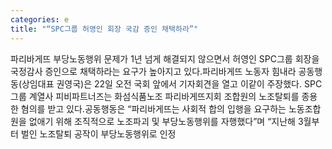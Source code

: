 ```yaml
---
categories: e
title: "“SPC그룹 허영인 회장 국감 증인 채택하라”"
---
```

파리바게뜨 부당노동행위 문제가 1년 넘게 해결되지 않으면서 허영인 SPC그룹 회장을 국정감사 증인으로 채택하라는 요구가 높아지고 있다.파리바게뜨 노동자 힘내라 공동행동(상임대표 권영국)은 22일 오전 국회 앞에서 기자회견을 열고 이같이 주장했다. SPC그룹 계열사 피비파트너즈는 화섬식품노조 파리바게뜨지회 조합원의 노조탈퇴를 종용한 혐의를 받고 있다.공동행동은 “파리바게뜨는 사회적 합의 입행을 요구하는 노동조합원을 없애기 위해 조직적으로 노조파괴 및 부당노동행위를 자행했다”며 “지난해 3월부터 벌인 노조탈퇴 공작이 부당노동행위로 인정